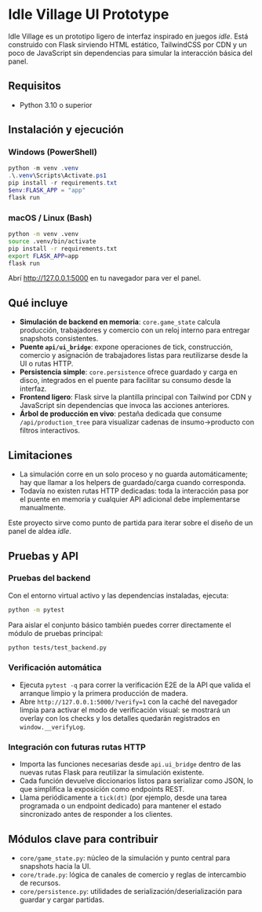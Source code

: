 # Idle Village UI Prototype

Idle Village es un prototipo ligero de interfaz inspirado en juegos *idle*. Está construido con Flask sirviendo HTML estático, TailwindCSS por CDN y un poco de JavaScript sin dependencias para simular la interacción básica del panel.

## Requisitos

- Python 3.10 o superior

## Instalación y ejecución

### Windows (PowerShell)

```powershell
python -m venv .venv
.\.venv\Scripts\Activate.ps1
pip install -r requirements.txt
$env:FLASK_APP = "app"
flask run
```

### macOS / Linux (Bash)

```bash
python -m venv .venv
source .venv/bin/activate
pip install -r requirements.txt
export FLASK_APP=app
flask run
```

Abrí <http://127.0.0.1:5000> en tu navegador para ver el panel.

## Qué incluye

- **Simulación de backend en memoria**: `core.game_state` calcula producción, trabajadores y comercio con un reloj interno para entregar snapshots consistentes.
- **Puente `api/ui_bridge`**: expone operaciones de tick, construcción, comercio y asignación de trabajadores listas para reutilizarse desde la UI o rutas HTTP.
- **Persistencia simple**: `core.persistence` ofrece guardado y carga en disco, integrados en el puente para facilitar su consumo desde la interfaz.
- **Frontend ligero**: Flask sirve la plantilla principal con Tailwind por CDN y JavaScript sin dependencias que invoca las acciones anteriores.
- **Árbol de producción en vivo**: pestaña dedicada que consume `/api/production_tree` para visualizar cadenas de insumo→producto con filtros interactivos.

## Limitaciones

- La simulación corre en un solo proceso y no guarda automáticamente; hay que llamar a los helpers de guardado/carga cuando corresponda.
- Todavía no existen rutas HTTP dedicadas: toda la interacción pasa por el puente en memoria y cualquier API adicional debe implementarse manualmente.

Este proyecto sirve como punto de partida para iterar sobre el diseño de un panel de aldea *idle*.

## Pruebas y API

### Pruebas del backend

Con el entorno virtual activo y las dependencias instaladas, ejecuta:

```bash
python -m pytest
```

Para aislar el conjunto básico también puedes correr directamente el módulo de pruebas principal:

```bash
python tests/test_backend.py
```

### Verificación automática

- Ejecuta `pytest -q` para correr la verificación E2E de la API que valida el arranque limpio y la primera producción de madera.
- Abre `http://127.0.0.1:5000/?verify=1` con la caché del navegador limpia para activar el modo de verificación visual: se mostrará un overlay con los checks y los detalles quedarán registrados en `window.__verifyLog`.

### Integración con futuras rutas HTTP

- Importa las funciones necesarias desde `api.ui_bridge` dentro de las nuevas rutas Flask para reutilizar la simulación existente.
- Cada función devuelve diccionarios listos para serializar como JSON, lo que simplifica la exposición como endpoints REST.
- Llama periódicamente a `tick(dt)` (por ejemplo, desde una tarea programada o un endpoint dedicado) para mantener el estado sincronizado antes de responder a los clientes.

## Módulos clave para contribuir

- `core/game_state.py`: núcleo de la simulación y punto central para snapshots hacia la UI.
- `core/trade.py`: lógica de canales de comercio y reglas de intercambio de recursos.
- `core/persistence.py`: utilidades de serialización/deserialización para guardar y cargar partidas.
